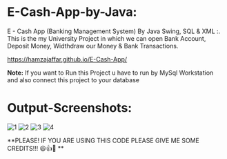 # E-Cash-App-by-Java:

E - Cash App (Banking Management System) By Java Swing, SQL &amp; XML :. This is the my University Project in which we can open Bank Account, Deposit Money, Widthdraw our Money & Bank Transactions.

https://hamzajaffar.github.io/E-Cash-App/

**Note:** If you want to Run this Project u have to run by MySql Workstation and also connect this project to your database

# Output-Screenshots:

![1](https://user-images.githubusercontent.com/52501040/130926179-ea3ece3a-4a9f-4a70-a8aa-0b63d51f3c40.PNG)
![2](https://user-images.githubusercontent.com/52501040/130926187-55be5000-4afb-479a-9605-294c7d4f15eb.PNG)
![3](https://user-images.githubusercontent.com/52501040/130926188-0c57ad76-877a-4001-984d-6c5a10bdc08f.PNG)
![4](https://user-images.githubusercontent.com/52501040/130926191-4ed47da8-eae4-4034-8a80-9c0f1737d5bc.PNG)

**PLEASE! IF YOU ARE USING THIS CODE PLEASE GIVE ME SOME CREDITS!!! 😃👍💛
**
